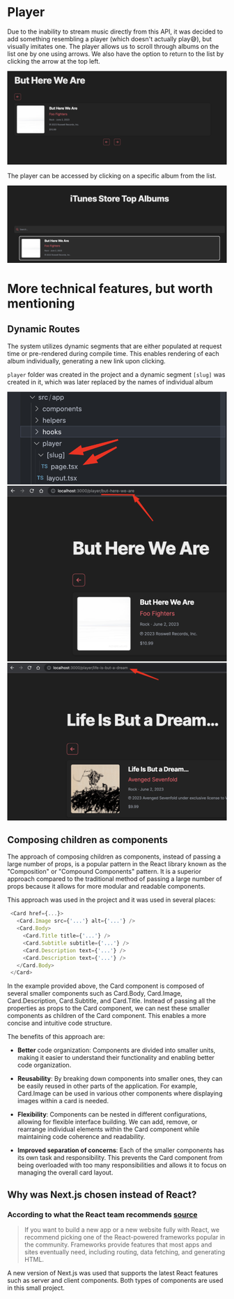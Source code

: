 # Player

Due to the inability to stream music directly from this API, it was decided to add something resembling a player (which doesn't actually play😅), but visually imitates one. The player allows us to scroll through albums on the list one by one using arrows. We also have the option to return to the list by clicking the arrow at the top left.

![click](/data/player.png)

The player can be accessed by clicking on a specific album from the list.

![click](/data/click.png)

# More technical features, but worth mentioning

## Dynamic Routes

The system utilizes dynamic segments that are either populated at request time or pre-rendered during compile time. This enables rendering of each album individually, generating a new link upon clicking.

`player` folder was created in the project and a dynamic segment `[slug]` was created in it, which was later replaced by the names of individual album

![slug](/data/slug.png)
![url](/data/url1.png)
![url](/data/url2.png)

## Composing children as components

The approach of composing children as components, instead of passing a large number of props, is a popular pattern in the React library known as the "Composition" or "Compound Components" pattern. It is a superior approach compared to the traditional method of passing a large number of props because it allows for more modular and readable components.

This approach was used in the project and it was used in several places:

```TypeScript
 <Card href={...}>
   <Card.Image src={'...'} alt={'...'} />
   <Card.Body>
     <Card.Title title={'...'} />
     <Card.Subtitle subtitle={'...'} />
     <Card.Description text={'...'} />
     <Card.Description text={'...'} />
   </Card.Body>
 </Card>
```

In the example provided above, the Card component is composed of several smaller components such as Card.Body, Card.Image, Card.Description, Card.Subtitle, and Card.Title. Instead of passing all the properties as props to the Card component, we can nest these smaller components as children of the Card component. This enables a more concise and intuitive code structure.

The benefits of this approach are:

- **Better** code organization: Components are divided into smaller units, making it easier to understand their functionality and enabling better code organization.

- **Reusability**: By breaking down components into smaller ones, they can be easily reused in other parts of the application. For example, Card.Image can be used in various other components where displaying images within a card is needed.

- **Flexibility**: Components can be nested in different configurations, allowing for flexible interface building. We can add, remove, or rearrange individual elements within the Card component while maintaining code coherence and readability.

- **Improved separation of concerns**: Each of the smaller components has its own task and responsibility. This prevents the Card component from being overloaded with too many responsibilities and allows it to focus on managing the overall card layout.

## Why was Next.js chosen instead of React?

### According to what the React team recommends [source](https://react.dev/learn/start-a-new-react-project)

> If you want to build a new app or a new website fully with React, we recommend picking one of the React-powered frameworks popular in the community. Frameworks provide features that most apps and sites eventually need, including routing, data fetching, and generating HTML.

A new version of Next.js was used that supports the latest React features such as server and client components. Both types of components are used in this small project.